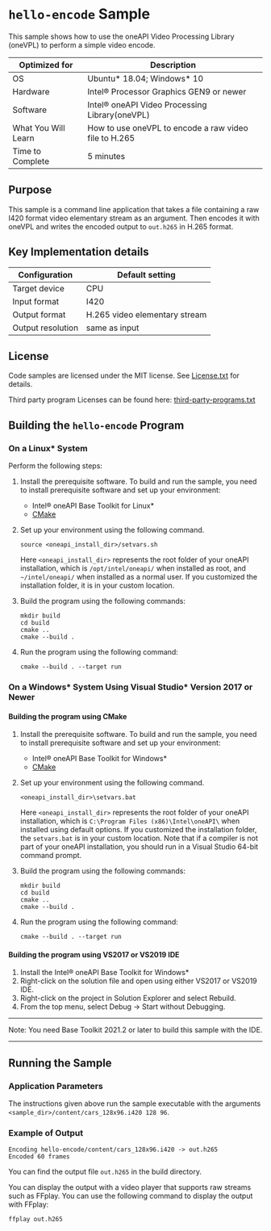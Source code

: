 # `hello-encode` Sample

This sample shows how to use the oneAPI Video Processing Library (oneVPL) to
perform a simple video encode.

| Optimized for    | Description
|----------------- | ----------------------------------------
| OS               | Ubuntu* 18.04; Windows* 10
| Hardware         | Intel® Processor Graphics GEN9 or newer
| Software         | Intel® oneAPI Video Processing Library(oneVPL)
| What You Will Learn | How to use oneVPL to encode a raw video file to H.265
| Time to Complete | 5 minutes


## Purpose

This sample is a command line application that takes a file containing a raw
I420 format video elementary stream as an argument. Then encodes it with oneVPL and
writes the encoded output to `out.h265` in H.265 format.


## Key Implementation details

| Configuration     | Default setting
| ----------------- | ----------------------------------
| Target device     | CPU
| Input format      | I420
| Output format     | H.265 video elementary stream
| Output resolution | same as input


## License

Code samples are licensed under the MIT license. See
[License.txt](https://github.com/oneapi-src/oneAPI-samples/blob/master/License.txt) for details.

Third party program Licenses can be found here: [third-party-programs.txt](https://github.com/oneapi-src/oneAPI-samples/blob/master/third-party-programs.txt)


## Building the `hello-encode` Program

### On a Linux* System

Perform the following steps:

1. Install the prerequisite software. To build and run the sample, you need to
   install prerequisite software and set up your environment:

   - Intel® oneAPI Base Toolkit for Linux*
   - [CMake](https://cmake.org)

2. Set up your environment using the following command.
   ```
   source <oneapi_install_dir>/setvars.sh
   ```
   Here `<oneapi_install_dir>` represents the root folder of your oneAPI
   installation, which is `/opt/intel/oneapi/` when installed as root, and
   `~/intel/oneapi/` when installed as a normal user.  If you customized the
   installation folder, it is in your custom location.

3. Build the program using the following commands:
   ```
   mkdir build
   cd build
   cmake ..
   cmake --build .
   ```

4. Run the program using the following command:
   ```
   cmake --build . --target run
   ```


### On a Windows* System Using Visual Studio* Version 2017 or Newer

#### Building the program using CMake

1. Install the prerequisite software. To build and run the sample, you need to
   install prerequisite software and set up your environment:

   - Intel® oneAPI Base Toolkit for Windows*
   - [CMake](https://cmake.org)

2. Set up your environment using the following command.
   ```
   <oneapi_install_dir>\setvars.bat
   ```
   Here `<oneapi_install_dir>` represents the root folder of your oneAPI
   installation, which is `C:\Program Files (x86)\Intel\oneAPI\`
   when installed using default options. If you customized the installation
   folder, the `setvars.bat` is in your custom location.  Note that if a
   compiler is not part of your oneAPI installation, you should run in a Visual
   Studio 64-bit command prompt.

3. Build the program using the following commands:
   ```
   mkdir build
   cd build
   cmake ..
   cmake --build .
   ```

4. Run the program using the following command:
   ```
   cmake --build . --target run
   ```


#### Building the program using VS2017 or VS2019 IDE

1. Install the Intel® oneAPI Base Toolkit for Windows*
2. Right-click on the solution file and open using either VS2017 or VS2019 IDE.
3. Right-click on the project in Solution Explorer and select Rebuild.
4. From the top menu, select Debug -> Start without Debugging.

***
Note: You need Base Toolkit 2021.2 or later to build this sample with the IDE.
***


## Running the Sample

### Application Parameters

The instructions given above run the sample executable with the arguments
`<sample_dir>/content/cars_128x96.i420 128 96`.


### Example of Output

```
Encoding hello-encode/content/cars_128x96.i420 -> out.h265
Encoded 60 frames
```

You can find the output file `out.h265` in the build directory.

You can display the output with a video player that supports raw streams such as
FFplay. You can use the following command to display the output with FFplay:

```
ffplay out.h265
```
